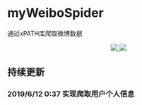 # myWeiboSpider
通过xPATH库爬取微博数据

<p align="center">
    <a href="">
        <img src="https://img.shields.io/badge/状态-持续更新中-brightgreen.svg">
        </a>
    <a href="https://github.com/python/cpython">
        <img src="https://img.shields.io/badge/Python-3.7-blue.svg">
        </a>
</p>

## 持续更新
### 2019/6/12 0:37 实现爬取用户个人信息
